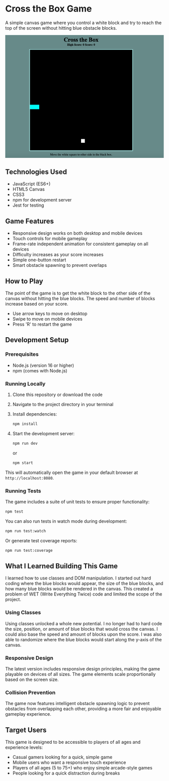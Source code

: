 # Cross the Box Game

A simple canvas game where you control a white block and try to reach the top of the screen without hitting blue obstacle blocks.

![Game screenshot showing the Cross the Box game interface](Game_Home.png)

## Technologies Used

- JavaScript (ES6+)
- HTML5 Canvas
- CSS3
- npm for development server
- Jest for testing

## Game Features

- Responsive design works on both desktop and mobile devices
- Touch controls for mobile gameplay
- Frame-rate independent animation for consistent gameplay on all devices
- Difficulty increases as your score increases
- Simple one-button restart
- Smart obstacle spawning to prevent overlaps

## How to Play

The point of the game is to get the white block to the other side of the canvas without hitting the blue blocks. The speed and number of blocks increase based on your score.

- Use arrow keys to move on desktop
- Swipe to move on mobile devices
- Press 'R' to restart the game

## Development Setup

### Prerequisites

- Node.js (version 16 or higher)
- npm (comes with Node.js)

### Running Locally

1. Clone this repository or download the code
2. Navigate to the project directory in your terminal
3. Install dependencies:

   ```bash
   npm install
   ```
4. Start the development server:

   ```bash
   npm run dev
   ```
   or

   ```bash
   npm start
   ```

This will automatically open the game in your default browser at `http://localhost:8080`.

### Running Tests

The game includes a suite of unit tests to ensure proper functionality:

```bash
npm test
```

You can also run tests in watch mode during development:

```bash
npm run test:watch
```

Or generate test coverage reports:

```bash
npm run test:coverage
```

## What I Learned Building This Game

I learned how to use classes and DOM manipulation. I started out hard coding where the blue blocks would appear, the size of the blue blocks, and how many blue blocks would be rendered in the canvas. This created a problem of WET (Write Everything Twice) code and limited the scope of the project.

### Using Classes

Using classes unlocked a whole new potential. I no longer had to hard code the size, position, or amount of blue blocks that would cross the canvas. I could also base the speed and amount of blocks upon the score. I was also able to randomize where the blue blocks would start along the y-axis of the canvas.

### Responsive Design

The latest version includes responsive design principles, making the game playable on devices of all sizes. The game elements scale proportionally based on the screen size.

### Collision Prevention

The game now features intelligent obstacle spawning logic to prevent obstacles from overlapping each other, providing a more fair and enjoyable gameplay experience.

## Target Users

This game is designed to be accessible to players of all ages and experience levels:

- Casual gamers looking for a quick, simple game
- Mobile users who want a responsive touch experience
- Players of all ages (5 to 75+) who enjoy simple arcade-style games
- People looking for a quick distraction during breaks
